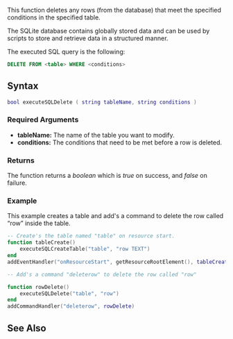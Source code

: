 This function deletes any rows (from the database) that meet the specified conditions in the specified table.

The SQLite database contains globally stored data and can be used by scripts to store and retrieve data in a structured manner.

The executed SQL query is the following:

``` sql
DELETE FROM <table> WHERE <conditions>
```

Syntax
------

``` lua
bool executeSQLDelete ( string tableName, string conditions )
```

### Required Arguments

-   **tableName:** The name of the table you want to modify.
-   **conditions:** The conditions that need to be met before a row is deleted.

### Returns

The function returns a *boolean* which is *true* on success, and *false* on failure.

### Example

This example creates a table and add's a command to delete the row called “row” inside the table.

``` lua
-- Create's the table named "table" on resource start.
function tableCreate()
    executeSQLCreateTable("table", "row TEXT")
end
addEventHandler("onResourceStart", getResourceRootElement(), tableCreate)

-- Add's a command "deleterow" to delete the row called "row"

function rowDelete()
    executeSQLDelete("table", "row")
end
addCommandHandler("deleterow", rowDelete)
```

See Also
--------
